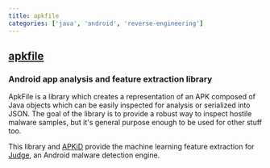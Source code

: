 ```yaml
---
title: apkfile
categories: ['java', 'android', 'reverse-engineering']
---
```

## [apkfile](https://github.com/CalebFenton/apkfile)

### Android app analysis and feature extraction library


ApkFile is a library which creates a representation of an APK composed of Java objects which can be easily inspected for analysis or serialized into JSON. The goal of the library is to provide a robust way to inspect hostile malware samples, but it's general purpose enough to be used for other stuff too.

This library and [APKiD](https://github.com/rednaga/APKiD) provide the machine learning feature extraction for [Judge](http://judge.rednaga.io/), an Android malware detection engine. 
